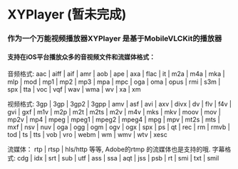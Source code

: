 # XYPlayer (暂未完成)

### 作为一个万能视频播放器XYPlayer 是基于MobileVLCKit的播放器
#### 支持在iOS平台播放众多的音视频文件和流媒体格式：
音频格式:
aac | aiff | aif | amr | aob | ape | axa | flac | it |
m2a | m4a | mka | mlp | mod | mp1 | mp2 | mp3 | mpa |
mpc | oga | oma | opus | rmi | s3m | spx | tta |
voc | vqf | wav | wma | wv | xa | xm

视频格式:
3gp | 3gp | 3gp2 | 3gpp | amv | asf | avi | axv | divx |
dv | flv | f4v | gvi | gxf | m1v | m2p | m2t | m2ts |
m2v | m4v | mks | mkv | moov | mov | mp2v | mp4 | mpeg |
mpeg1 | mpeg2 | mpeg4 | mpg | mpv | mt2s | mts | mxf |
nsv | nuv | oga | ogg | ogm | ogv | ogx | spx | ps | qt |
rec | rm | rmvb | tod | ts | tts | vob | vro | webm |
wm | wmv | wtv | xesc

流媒体： rtp | rtsp | hls/http 等等, Adobe的rtmp 的流媒体也是支持的哦.
字幕格式:
cdg | idx | srt | sub | utf | ass | ssa | aqt | jss
| psb | rt | smi | txt | smil

